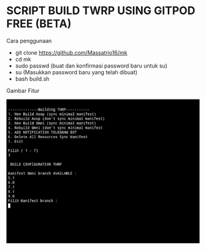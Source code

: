 # SCRIPT BUILD TWRP USING GITPOD FREE (BETA)

Cara penggunaan
- git clone https://github.com/Massatrio16/mk
- cd mk
- sudo passwd (buat dan konfirmasi password baru untuk su)
- su (Masukkan password baru yang telah dibuat)
- bash build.sh



Gambar Fitur

![Image alt](https://github.com/Massatrio16/mk/blob/main/Screenshot_20240630-195634_1.jpg)

